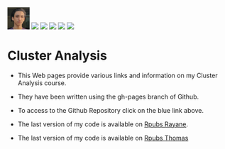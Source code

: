 <img src="20171019_135310.jpeg" width="50">
<a href="mailto:rayane.eljounaid@gmail.com?"><img src="https://img.shields.io/badge/gmail-%23DD0031.svg?&style=for-the-badge&logo=gmail&logoColor=white"/></a>

<img src="photo.jpg" width="50">
<a href="mailto:thomas.pedinotti@gmail.com?"><img src="https://img.shields.io/badge/gmail-%23DD0031.svg?&style=for-the-badge&logo=gmail&logoColor=white"/></a>

<img src="https://upload.wikimedia.org/wikipedia/commons/6/66/Logo_cnam.gif" width="50">

<img src="https://rstudio.com/wp-content/uploads/2014/07/RStudio-Logo-Blue-Gray.png" width="50">


# Cluster Analysis
* This Web pages provide various links and information on my Cluster Analysis course.
* They have been written using the gh-pages branch of Github. 
* To access to the Github Repository click on the blue link above.

* The last version of my code is available on  [Rpubs Rayane](https://rpubs.com/rayane-ilo/730120).
* The last version of my code is available on  [Rpubs Thomas](https://rpubs.com/)
